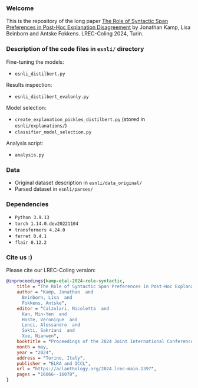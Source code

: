 ### Welcome
This is the repository of the long paper [The Role of Syntactic Span Preferences in Post-Hoc Explanation Disagreement](https://aclanthology.org/2024.lrec-main.1397) by Jonathan Kamp, Lisa Beinborn and Antske Fokkens. LREC-Coling 2024, 
Turin.

### Description of the code files in `esnli/` directory
Fine-tuning the models:
* `esnli_distilbert.py`

Results inspection:
* `esnli_distilbert_evalonly.py`

Model selection:
* `create_explanation_pickles_distilbert.py` (stored in `esnli/explanations/`)
* `classifier_model_selection.py`

Analysis script:
* `analysis.py`

### Data
* Original dataset description in `esnli/data_original/`
* Parsed dataset in `esnli/parses/`

### Dependencies
* `Python 3.9.13`
* `torch 1.14.0.dev20221104`
* `transformers 4.24.0`
* `ferret 0.4.1`
* `flair 0.12.2`

### Cite us :)
Please cite our LREC-Coling version:
```bibtex
@inproceedings{kamp-etal-2024-role-syntactic,
    title = "The Role of Syntactic Span Preferences in Post-Hoc Explanation Disagreement",
    author = "Kamp, Jonathan  and
      Beinborn, Lisa  and
      Fokkens, Antske",
    editor = "Calzolari, Nicoletta  and
      Kan, Min-Yen  and
      Hoste, Veronique  and
      Lenci, Alessandro  and
      Sakti, Sakriani  and
      Xue, Nianwen",
    booktitle = "Proceedings of the 2024 Joint International Conference on Computational Linguistics, Language Resources and Evaluation (LREC-COLING 2024)",
    month = may,
    year = "2024",
    address = "Torino, Italy",
    publisher = "ELRA and ICCL",
    url = "https://aclanthology.org/2024.lrec-main.1397",
    pages = "16066--16078",
}
```
